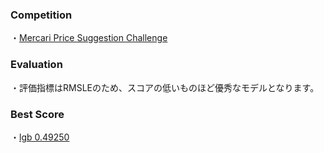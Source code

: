 
### Competition
・[Mercari Price Suggestion Challenge](https://www.kaggle.com/c/mercari-price-suggestion-challenge)

### Evaluation
・評価指標はRMSLEのため、スコアの低いものほど優秀なモデルとなります。

### Best Score
・[lgb 0.49250](https://www.kaggle.com/yshiml/mercari-lgb-3?scriptVersionId=78906283)

